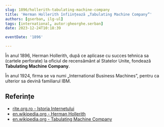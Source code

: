 ```yaml
---
slug: 1896/hollerith-tabulating-machine-company
title: 'Herman Hollerith înființează „Tabulating Machine Company”'
authors: [gserban, ilg-ul]
tags: [international, autor:gheorghe.serban]
date: 2023-12-24T10:18:39

eventDate: '1896'

---
```


În anul 1896, Herman Hollerith, după ce aplicase cu succes
tehnica sa (cartele perforate) la oficiul de recensământ al
Statelor Unite, fondează **Tabulating Machine Company**.

<!-- truncate -->

În anul 1924, firma se va numi „International Business Machines”,
pentru ca ulterior sa devină familiarul IBM.

## Referințe

- [rite.org.ro - Istoria Internetului](https://rite.org.ro/istoria-internetului/)
- [en.wikipedia.org - Herman Hollerith](https://en.wikipedia.org/wiki/Herman_Hollerith)
- [en.wikipedia.org - Tabulating Machine Company](https://en.wikipedia.org/wiki/Computing-Tabulating-Recording_Company#Tabulating_Machine_Company)
